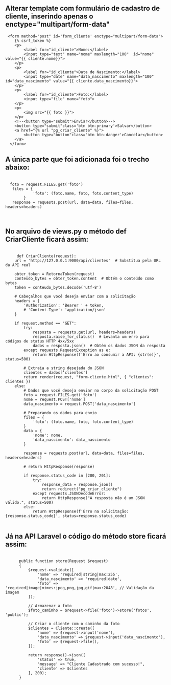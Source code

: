 ## Alterar template com formulário de cadastro de cliente, inserindo apenas o enctype="multipart/form-data"


     <form method="post" id='form_cliente' enctype="multipart/form-data">
        {% csrf_token %}
        <p>
            <label for="id_cliente">Nome:</label>
            <input type="text" name="nome" maxlength="100"  id="nome" value="{{ cliente.nome}}">  
        </p>
        <p>
            <label for="id_cliente">Data de Nascimento:</label>
            <input type="date" name="data_nascimento" maxlength="100"  id="data_nascimento" value="{{ cliente.data_nascimento}}">  
        </p>
        <p>
            <label for="id_cliente">Foto:</label>
            <input type="file" name="foto">
        </p>       
        <p>
            <img src="{{ foto }}"> 
        </p>
        <!--<button type="submit">Enviar</button>-->
        <button type="submit"class='btn btn-primary'>Salvar</button>
        <a href="{% url "pg_criar_cliente" %}">
            <button type="button"class='btn btn-danger'>Cancelar</button>
        </a>
      </form>  

## A única parte que foi adicionada foi o trecho abaixo:

<pre class="language-php">
  <code class="language-php">
  foto = request.FILES.get('foto')
   files = {
            'foto': (foto.name, foto, foto.content_type)
        }
   response = requests.post(url, data=data, files=files, headers=headers)

  </code>
</pre>


## No arquivo de views.py o método def CriarCliente ficará assim:

<pre class="language-php">
  <code class="language-php">
     def CriarCliente(request):
    url = 'http://127.0.0.1:9000/api/clientes'  # Substitua pela URL da API real

    obter_token = RetornaToken(request)
    conteudo_bytes = obter_token.content  # Obtém o conteúdo como bytes
    token = conteudo_bytes.decode('utf-8') 

    # Cabeçalhos que você deseja enviar com a solicitação
    headers = {
        'Authorization': 'Bearer ' + token,
        # 'Content-Type': 'application/json'
    }
    
    if request.method == "GET":
        try:
            resposta = requests.get(url, headers=headers)
            resposta.raise_for_status()  # Levanta um erro para códigos de status HTTP 4xx/5xx
            dados = resposta.json()  # Obtém os dados JSON da resposta
        except requests.RequestException as e:
            return HttpResponse(f'Erro ao consumir a API: {str(e)}', status=500)
    
        # Extraia a string desejada do JSON
        clientes = dados['clientes']
        return render(request, "form-cliente.html", { "clientes": clientes })
    else:
        # Dados que você deseja enviar no corpo da solicitação POST
        foto = request.FILES.get('foto')
        nome = request.POST['nome']
        data_nascimento = request.POST['data_nascimento']

        # Preparando os dados para envio
        files = {
            'foto': (foto.name, foto, foto.content_type)
        }
        data = {
            'nome': nome,
            'data_nascimento': data_nascimento
        }
       
        response = requests.post(url, data=data, files=files, headers=headers)

        # return HttpResponse(response)
        
        if response.status_code in [200, 201]:
            try:
                response_data = response.json()
                return redirect("pg_criar_cliente")
            except requests.JSONDecodeError:
                return HttpResponse("A resposta não é um JSON válido.", status=500)
        else:
            return HttpResponse(f'Erro na solicitação: {response.status_code}', status=response.status_code)
  </code>
</pre>

## Já na API Laravel o código  do método store ficará assim:

<pre class="language-php">
  <code class="language-php">
      public function store(Request $request)
      {
          $request->validate([
              'nome' => 'required|string|max:255',
              'data_nascimento' => 'required|date',
              'foto' => 'required|image|mimes:jpeg,png,jpg,gif|max:2048', // Validação da imagem
          ]);
  
          // Armazenar a foto
          $foto_camimho = $request->file('foto')->store('fotos', 'public');
  
          // Criar o cliente com o caminho da foto
          $clientes = Cliente::create([
              'nome' => $request->input('nome'),
              'data_nascimento' => $request->input('data_nascimento'),
              'foto' => $request->file(),
          ]);
  
          return response()->json([
              'status' => true,
              'message' => "Cliente Cadastrado com sucesso!",
              'cliente' => $clientes
          ], 200);
      }
  </code>
</pre>
